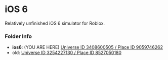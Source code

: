 # iOS 6

Relatively unfinished iOS 6 simulator for Roblox.

### Folder Info

- **ios6**: (YOU ARE HERE) [Universe ID 3408600505 / Place ID 9059746262](https://www.roblox.com/games/9059746262)
- old: [Universe ID 3254227130 / Place ID 8527050180](https://www.roblox.com/games/8527050180)